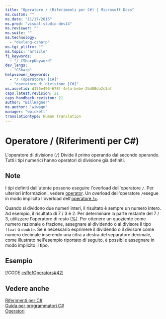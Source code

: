 ```yaml
---
title: "Operatore / (Riferimenti per C#) | Microsoft Docs"
ms.custom: ""
ms.date: "11/17/2016"
ms.prod: "visual-studio-dev14"
ms.reviewer: ""
ms.suite: ""
ms.technology: 
  - "devlang-csharp"
ms.tgt_pltfrm: ""
ms.topic: "article"
f1_keywords: 
  - "/_CSharpKeyword"
dev_langs: 
  - "CSharp"
helpviewer_keywords: 
  - "/ (operatore) [C#]"
  - "operatore di divisione [C#]"
ms.assetid: d155e496-678f-4efa-bebe-2bd08da2c5af
caps.latest.revision: 21
caps.handback.revision: 21
author: "BillWagner"
ms.author: "wiwagn"
manager: "wpickett"
translationtype: Human Translation
---
```

# Operatore / (Riferimenti per C#)
L'operatore di divisione \(`/`\) Divide il primo operando dal secondo operando.  Tutti i tipi numerici hanno operatori di divisione già definiti.  
  
## Note  
 I tipi definiti dall'utente possono eseguire l'overload dell'operatore `/`. Per ulteriori informazioni, vedere [operator](../../../csharp/language-reference/keywords/operator.md).  Un overload dell'operatore `/`esegue in modo implicito l'overload dell'[operatore \/\=](../../../csharp/language-reference/operators/subtraction-assignment-operator.md).  
  
 Quando si dividono due numeri interi, il risultato è sempre un numero intero.  Ad esempio, il risultato di 7 \/ 3 è 2.  Per determinare la parte restante del 7 \/ 3, utilizzare l'operatore di resto \([%](../../../csharp/language-reference/operators/modulus-operator.md)\).  Per ottenere un quoziente come numero razionale o frazione, assegnare al dividendo o al divisore il tipo `float` o `double`.  Se è necessario esprimere il dividendo o il divisore come numero decimale inserendo una cifra a destra del separatore decimale, come illustrato nell'esempio riportato di seguito, è possibile assegnare in modo implicito il tipo.  
  
## Esempio  
 [!CODE [csRefOperators#42](../CodeSnippet/VS_Snippets_VBCSharp/csrefOperators#42)]  
  
## Vedere anche  
 [Riferimenti per C\#](../../../csharp/language-reference/index.md)   
 [Guida per programmatori C\#](../../../csharp/programming-guide/index.md)   
 [Operatori](../../../csharp/language-reference/operators/index.md)